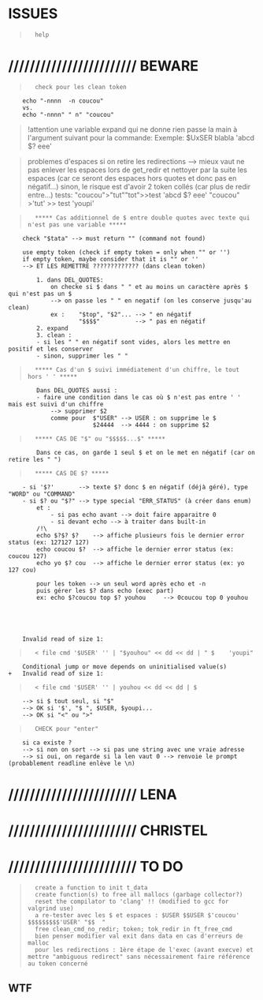 
#           ISSUES

>       help

# //////////////////////// BEWARE

>		check pour les clean token
		echo "-nnnn  -n coucou"
		vs.
		echo "-nnnn" " n" "coucou"

>	!attention une variable expand qui ne donne rien passe la main à l'argument suivant pour la commande:
	Exemple:
		$UxSER blabla 'abcd $? eee'

>	problemes d'espaces si on retire les redirections
	--> mieux vaut ne pas enlever les espaces lors de get_redir et nettoyer par la suite les espaces
	(car ce seront des espaces hors quotes et donc pas en négatif...)
	sinon, le risque est d'avoir 2 token collés (car plus de redir entre...)
	tests:
		"coucou">"tut""tot">>test 'abcd $? eee'
		"coucou" >'tut' >> test 'youpi'





>		***** Cas additionnel de $ entre double quotes avec texte qui n'est pas une variable *****
		check "$tata" --> must return "" (command not found)

		use empty token (check if empty token = only when "" or '')
		if empty token, maybe consider that it is "" or ''
		--> ET LES REMETTRE ????????????? (dans clean token)

			1. dans DEL_QUOTES:
				on checke si $ dans " " et au moins un caractère après $ qui n'est pas un $
				--> on passe les " " en negatif (on les conserve jusqu'au clean)
				ex : 	"$top", "$2"... --> " en négatif
						"$$$$" 			--> " pas en négatif
			2. expand
			3. clean :
			- si les " " en négatif sont vides, alors les mettre en positif et les conserver
			- sinon, supprimer les " "

>		***** Cas d'un $ suivi immédiatement d'un chiffre, le tout hors ' ' *****
			Dans DEL_QUOTES aussi :
			- faire une condition dans le cas où $ n'est pas entre ' ' mais est suivi d'un chiffre
				--> supprimer $2
				comme pour 	$"USER" --> USER : on supprime le $
							$24444	--> 4444 : on supprime $2

>		***** CAS DE "$" ou "$$$$$...$" *****
			Dans ce cas, on garde 1 seul $ et on le met en négatif (car on retire les " ")

>		***** CAS DE $? *****
		- si '$?' 		--> texte $? donc $ en négatif (déjà géré), type "WORD" ou "COMMAND"
		- si $? ou "$?" --> type special "ERR_STATUS" (à créer dans enum)
			et :
				- si pas echo avant --> doit faire apparaitre 0
				- si devant echo --> à traiter dans built-in
			/!\
			echo $?$? $?	--> affiche plusieurs fois le dernier error status (ex: 127127 127)
			echo coucou $?	--> affiche le dernier error status (ex: coucou 127)
			echo yo $? cou	--> affiche le dernier error status (ex: yo 127 cou)

			pour les token --> un seul word après echo et -n
			puis gérer les $? dans echo (exec part)
			ex:	echo $?coucou top $? youhou		--> 0coucou top 0 youhou





		Invalid read of size 1:
>		< file cmd '$USER' '' | "$youhou" << dd << dd | " $    'youpi"

		Conditional jump or move depends on uninitialised value(s)
	+	Invalid read of size 1:
>		< file cmd '$USER' '' | youhou << dd << dd | $

		--> si $ tout seul, si "$"
		--> OK si '$', "$ ", $USER, $youpi...
		--> OK si "<" ou ">"

>		CHECK pour "enter"
		si ca existe ?
		--> si non on sort --> si pas une string avec une vraie adresse
		--> si oui, on regarde si la len vaut 0 --> renvoie le prompt (probablement readline enlève le \n)

# //////////////////////// LENA


# //////////////////////// CHRISTEL

# //////////////////////// TO DO

>		create a function to init t_data
>		create function(s) to free all mallocs (garbage collector?)
>		reset the compilator to 'clang' !! (modified to gcc for valgrind use)
>		a re-tester avec les $ et espaces : $USER $$USER $'coucou' $$$$$$$$$'USER' "$$  "
>		free clean_cmd_no_redir; token; tok_redir in ft_free_cmd
>		bien penser modifier val exit dans data en cas d'erreurs de malloc
>		pour les redirections : 1ère étape de l'exec (avant execve) et mettre "ambiguous redirect" sans nécessairement faire référence au token concerné

##  WTF


